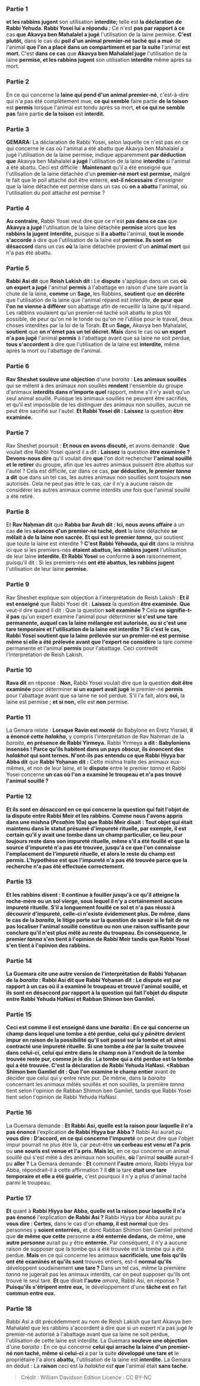 
### Partie 1
<b>et les rabbins jugent</b> son utilisation <b>interdite;</b> telle est <b>la déclaration de Rabbi Yehuda. Rabbi Yosei lui a répondu :</b> Ce n'est <b>pas par rapport à ce</b> cas <b>que Akavya ben Mahalalel a jugé</b> l'utilisation de la laine permise. <b>C'est plutôt,</b> dans le cas du <b>poil d'un animal premier-né taché</b> <b>qui a mué</b> de l'animal <b>que l'on a placé dans un compartiment et par la suite</b> l'animal <b>est mort. </b> C'est <b>dans ce cas</b> que <b>Akavya ben Mahalalel juge</b> l'utilisation de la laine <b>permise, et les rabbins jugent</b> son utilisation <b>interdite</b> même après sa mort.

### Partie 2
En ce qui concerne la <b>laine qui pend d'un animal premier-né</b>, c'est-à-dire qui n'a pas été complètement mue, <b>ce qui semble</b> faire partie <b>de la toison</b> est <b>permis</b> lorsque l'animal est tondu après sa mort, <b>et ce qui ne semble pas</b> faire partie <b>de la toison</b> est <b>interdit.</b>

### Partie 3
<strong>GEMARA:</strong> La déclaration de Rabbi Yosei, selon laquelle ce n'est pas en ce qui concerne le cas où l'animal a été abattu que Akavya ben Mahalalel a jugé l'utilisation de la laine permise, indique apparemment <b>par déduction que</b> Akavya ben Mahalalel <b>a jugé</b> l'utilisation de la laine <b>interdite</b> si l'animal a été abattu. Ceci est difficile : <b>Maintenant</b> qu'il a été enseigné que l'utilisation de la laine détachée d'un <b>premier-né mort</b> <b>est permise,</b> malgré le fait que le poil attaché doit être enterré, <b>est-il nécessaire</b> d'enseigner que la laine détachée est permise dans un cas où <b>on a abattu</b> l'animal, où l'utilisation du poil attaché est permise ?

### Partie 4
<b>Au contraire,</b> Rabbi Yosei veut dire que ce n'est <b>pas dans ce cas</b> que <b>Akavya a jugé</b> l'utilisation de la laine détachée <b>permise</b> alors que <b>les rabbins la jugent</b> <b>interdite,</b> puisque si <b>il a abattu</b> l'animal, <b>tout le monde s'accorde</b> à dire que l'utilisation de la laine est <b>permise. Ils sont en désaccord</b> dans un cas <b>où</b> la laine détachée provient d'un <b>animal mort</b> qui n'a pas été abattu.

### Partie 5
<b>Rabbi Asi dit</b> que <b>Reish Lakish dit : </b> Le <b>dispute</b> s'applique dans un cas <b>où un expert a jugé</b> l'animal <b>permis</b> à l'abattage en raison d'une tare avant la chute de la laine, <b>comme</b> un <b>Sage, </b> les Rabbins, <b>soutient</b> que <b>on décrète</b> que l'utilisation de la laine que l'animal répand est interdite, <b>de peur que l'on ne vienne à différer</b> son abattage afin de recueillir la laine qu'il répand. Les rabbins voulaient qu'un premier-né taché soit abattu le plus tôt possible, de peur qu'on ne le tonde ou qu'on ne l'utilise pour le travail, deux choses interdites par la loi de la Torah. <b>Et</b> un <b>Sage,</b> Akavya ben Mahalalel, <b>soutient</b> que <b>on n'émet pas un tel <b>décret</b>. Mais</b> dans le cas où <b>un expert n'a pas jugé</b> l'animal <b>permis</b> à l'abattage avant que sa laine ne soit perdue, <b>tous s'accordent</b> à dire que l'utilisation de la laine est <b>interdite,</b> même après la mort ou l'abattage de l'animal.

### Partie 6
<b>Rav Sheshet soulève une objection</b> d'une <i>baraita</i> : <b>Les animaux souillés</b> qui se mêlent à des animaux non souillés <b>rendent</b> l'ensemble du groupe d'animaux <b>interdits dans n'importe quel</b> rapport, même s'il n'y avait qu'un seul animal souillé. Puisque les animaux souillés ne peuvent être sacrifiés, et qu'il est impossible de les distinguer des animaux non souillés, aucun ne peut être sacrifié sur l'autel. <b>Et Rabbi Yosei dit : Laissez</b> la question <b>être examinée.</b>

### Partie 7
Rav Sheshet poursuit : <b>Et nous en avons discuté,</b> et avons demandé : <b>Que</b> voulait dire Rabbi Yosei quand il a dit : <b>Laissez</b> la question <b>être examinée ? Devons-nous dire</b> qu'il voulait dire <b>que</b> l'on doit rechercher <b>l'animal souillé et le retirer</b> du groupe, afin que les autres animaux puissent être abattus sur l'autel ? Cela est difficile, car dans ce cas, <b>par déduction, le premier <i>tanna</i> a dit</b> que dans un tel cas, les autres animaux non souillés sont toujours <b>non</b> autorisés. Cela ne peut pas être le cas, car il n'y a aucune raison de considérer les autres animaux comme interdits une fois que l'animal souillé a été retiré.

### Partie 8
Et <b>Rav Naḥman dit</b> que <b>Rabba bar Avuh dit : Ici, nous avons affaire</b> à un cas <b>de</b> les <b>séances d'un premier-né taché, dont</b> la laine détachée <b>se mêlait à de la laine non sacrée. Et qui est le premier <i>tanna</i>,</b> qui soutient que toute la laine est interdite ? <b>C'est Rabbi Yéhouda, qui dit</b> dans la mishna ici que si les premiers-nés <b>étaient abattus, les rabbins jugent</b> l'utilisation de leur laine <b>interdite. Et Rabbi Yosei</b> se conforme <b>à son</b> raisonnement, puisqu'il dit :</b> Si les premiers-nés <b>ont été abattus, les rabbins jugent</b> l'utilisation de leur laine <b>permise.</b>

### Partie 9
Rav Sheshet explique son objection à l'interprétation de Reish Lakish : <b>Et il est enseigné</b> que Rabbi Yosei dit : <b>Laissez</b> la question <b>être examinée. Que</b> veut-il dire quand il dit : Que la question <b>soit examinée ?</b> Cela <b>ne signifie-t-il pas</b> qu'un expert examine l'animal pour déterminer <b>si c'est <b>une tare permanente,</b> auquel cas la laine mélangée est autorisée, ou <b>si c'est une tare temporaire</b> et l'utilisation de la laine est interdite ? Si c'est le cas, Rabbi Yosei soutient que la laine prélevée sur un premier-né est permise <b>même si</b> elle a été prélevée avant que l'expert ne considère</b> la tare comme permanente et l'animal <b>permis</b> pour l'abattage. Ceci contredit l'interprétation de Reish Lakish.

### Partie 10
<b>Rava dit</b> en réponse : <b>Non,</b> Rabbi Yosei voulait dire que la question <b>doit être examinée</b> pour déterminer <b>si un expert avait jugé</b> le premier-né <b>permis</b> pour l'abattage avant que sa laine ne soit perdue. S'il l'a fait, alors <b>oui,</b> la laine est permise ; <b>et si non,</b> elle est <b>non</b> permise.

### Partie 11
La Gemara relate : <b>Lorsque Ravin est monté</b> de Babylone en Eretz Yisraël, <b>il a énoncé cette <i>halakha</i>,</b> y compris l'interprétation de Rav Naḥman de la <i>baraita</i>, <b>en présence de Rabbi Yirmeya.</b> Rabbi Yirmeya <b>a dit : Babyloniens insensés ! Parce qu'ils habitent dans un pays obscur, ils énoncent des <i>halakhot</i> qui sont ternes. N'ont-ils pas entendu ce que Rabbi Ḥiyya bar Abba dit</b> que <b>Rabbi Yoḥanan dit :</b> Cette mishna traite des animaux eux-mêmes, et non de leur laine, et le <b>dispute</b> entre le premier <i>tanna</i> et Rabbi Yosei concerne <b>un cas <b>où l'on a examiné</b> le troupeau <b>et n'a pas trouvé</b> l'animal souillé ?

### Partie 12
<b>Et ils sont en désaccord en ce qui concerne</b> la question qui fait l'objet de <b>la dispute</b> entre <b>Rabbi Meir et les rabbins. Comme nous l'avons appris</b> dans une mishna (<i>Pesaḥim</i> 10a) <b>que Rabbi Meir disait : Tout objet qui était</b> maintenu <b>dans le statut présumé d'impureté rituelle,</b> par exemple, il est certain qu'il y avait une tombe dans un champ particulier, ce lieu <b>pour toujours</b> reste <b>dans son impureté rituelle,</b> même s'il a été fouillé et que la source d'impureté n'a pas été trouvée, <b>jusqu'à ce que l'on connaisse</b> l'emplacement de <b>l'impureté rituelle,</b> et alors le reste du champ est permis. L'hypothèse est que l'impureté n'a pas été trouvée parce que la recherche n'a pas été effectuée correctement.

### Partie 13
<b>Et les rabbins disent :</b> Il continue à <b>fouiller jusqu'à ce qu'il atteigne la roche-mère ou un sol vierge</b>, sous lequel il n'y a certainement aucune impureté rituelle. S'il a longuement fouillé ce sol et n'a pas réussi à découvrir d'impureté, celle-ci n'existe évidemment plus. De même, dans le cas de la <i>baraita</i>, le litige porte sur la question de savoir si le fait de ne pas localiser l'animal souillé constitue ou non une raison suffisante pour conclure qu'il n'est plus mêlé au reste du troupeau. En conséquence, le premier <i>tanna</i> s'en tient à l'opinion de Rabbi Meir tandis que Rabbi Yosei s'en tient à l'opinion des rabbins.

### Partie 14
La Guemara cite une autre version de l'interprétation de Rabbi Yoḥanan de la <i>baraita</i> : <b>Rabbi Asi dit</b> que <b>Rabbi Yoḥanan</b> dit : Le <b>dispute</b> est par rapport à un cas <b>où il a examiné</b> le troupeau <b>et trouvé</b> l'animal souillé, <b>et ils sont en désaccord par rapport</b> à la question qui fait l'objet du <b>dispute</b> entre <b>Rabbi</b> Yehuda HaNasi <b>et Rabban Shimon ben Gamliel.</b>

### Partie 15
Ceci est <b>comme il est enseigné</b> dans une <i>baraita</i> : En ce qui concerne <b>un champ dans lequel une tombe a été perdue, celui qui y pénètre</b> devient <b>impur</b> en raison de la possibilité qu'il soit passé sur la tombe et ait ainsi contracté une impureté rituelle. <b>Si une tombe a été</b> par la suite <b>trouvée dans celui-ci, celui qui entre</b> dans le champ non à l'endroit de la tombe trouvée reste <b>pur, comme je le dis : La tombe qui a été perdue est la tombe qui a été trouvée.</b> C'est <b>la déclaration de Rabbi</b> Yehuda HaNasi. <Rabban Shimon ben Gamliel dit : Que l'on examine le champ entier</b> avant de décider que celui qui y entre reste pur. De même, dans la <i>baraita</i> concernant les animaux mêlés souillés et non souillés, la première <i>tanna</i> tient selon l'opinion de Rabban Shimon ben Gamliel, tandis que Rabbi Yosei tient selon l'opinion de Rabbi Yehuda HaNasi.

### Partie 16
La Guemara demande : <b>Et Rabbi Asi, quelle est la raison pour laquelle il n'a pas énoncé</b> l'explication <b>de Rabbi Ḥiyya bar Abba ?</b> Rabbi Asi aurait pu <b>vous dire : D'accord, en ce qui concerne l'impureté</b> on peut dire que l'objet impur pourrait ne plus être là, car peut-être <b>un corbeau est venu et l'a pris</b> ou <b>une souris est venue et l'a pris. Mais ici,</b> en ce qui concerne un animal souillé qui s'est mêlé à des animaux non souillés, <b>où</b> l'animal <b>souillé</b> aurait-il pu <b>aller ?</b> La Gemara demande : <b>Et</b> comment <b>l'autre</b> <i>amora</i>, Rabbi Ḥiyya bar Abba, répondrait-il à cette affirmation ? Il <b>dit</b> la tare <b>était une tare temporaire et elle a été guérie,</b> c'est pourquoi il n'y a plus d'animal taché parmi le troupeau.

### Partie 17
<b>Et</b> quant à <b>Rabbi Ḥiyya bar Abba, quelle est la raison pour laquelle il n'a pas énoncé</b> l'explication <b>de Rabbi Asi ?</b> Rabbi Ḥiyya bar Abba aurait pu <b>vous dire : Certes,</b> dans le cas d'un <b>champ, il est normal</b> que des personnes y <b>soient enterrées,</b> et donc Rabban Shimon ben Gamliel prétend que <b>de même que cette</b> personne <b>a été enterrée dedans,</b> de même, <b>une autre personne</b> aurait pu y être <b>enterrée</b>. Par conséquent, il n'y a aucune raison de supposer que la tombe qui a été trouvée est la tombe qui a été perdue. <b>Mais</b> en ce qui concerne les animaux <b>sacrificiels</b>, <b>une fois qu'ils ont été examinés et qu'ils sont</b> trouvés entiers, est-il <b>normal qu'ils</b> développent soudainement <b>une tare ? </b> Dans un tel cas, même la première <i>tanna</i> ne jugerait pas les animaux interdits, car on peut supposer qu'ils ont trouvé le seul tare. <b>Et</b> que dirait <b>l'autre</b> <i>amora</i>, Rabbi Asi, en réponse ? <b>Puisqu'ils s'étripent entre eux,</b> le développement d'une <b>tâche est</b> en fait <b>commun entre eux.</b>

### Partie 18
Rabbi Asi a dit précédemment au nom de Reish Lakish que tant Akavya ben Mahalalel que les rabbins s'accordent à dire que si un expert n'a pas jugé le premier-né autorisé à l'abattage avant que sa laine ne soit perdue, l'utilisation de cette laine est interdite. La Guemara <b>souleve une objection</b> d'une <i>baraita</i> : En ce qui concerne <b>celui qui arrache la laine d'un premier-né non taché, même si celui-ci</b> a par la suite <b>développé une tare et</b> le propriétaire l'a alors <b>abattu,</b> l'utilisation de la laine est <b>interdite.</b> La Gemara en déduit : La <b>raison</b> ceci est la <i>halakha</i> est <b>que</b> l'animal était <b>sans tache.</b>

>Crédit : William Davidson Edition
>Licence : CC BY-NC